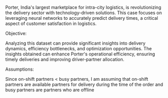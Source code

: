 Porter, India's largest marketplace for intra-city logistics, is revolutionizing the delivery sector with technology-driven solutions.
This case focuses on leveraging neural networks to accurately predict delivery times, a critical aspect of customer satisfaction in logistics.

Objective:

Analyzing this dataset can provide significant insights into delivery dynamics, efficiency bottlenecks, and optimization opportunities.
The insights obtained can enhance Porter's operational efficiency, ensuring timely deliveries and improving driver-partner allocation.

Assumptions:

Since on-shift partners < busy partners, I am assuming that on-shift partners are available partners for delivery during the time of the order and busy partners are partners who are offline
